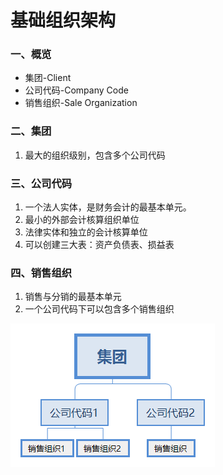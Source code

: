 # 基础组织架构 #

### 一、概览

* 集团-Client
* 公司代码-Company Code
* 销售组织-Sale Organization

### 二、集团
1. 最大的组织级别，包含多个公司代码


### 三、公司代码
1. 一个法人实体，是财务会计的最基本单元。
2. 最小的外部会计核算组织单位
3. 法律实体和独立的会计核算单位
4. 可以创建三大表：资产负债表、损益表

### 四、销售组织

1. 销售与分销的最基本单元
2. 一个公司代码下可以包含多个销售组织


![基础组织架构](/images/组织架构/基础组织架构.png "基础组织架构") 